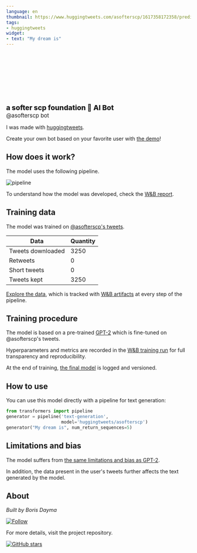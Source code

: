 ```yaml
---
language: en
thumbnail: https://www.huggingtweets.com/asofterscp/1617358172358/predictions.png
tags:
- huggingtweets
widget:
- text: "My dream is"
---
```


<div>
<div style="width: 132px; height:132px; border-radius: 50%; background-size: cover; background-image: url('https://pbs.twimg.com/profile_images/1326889766240067585/DLmTeuFh_400x400.jpg')">
</div>
<div style="margin-top: 8px; font-size: 19px; font-weight: 800">a softer scp foundation 🤖 AI Bot </div>
<div style="font-size: 15px">@asofterscp bot</div>
</div>

I was made with [huggingtweets](https://github.com/borisdayma/huggingtweets).

Create your own bot based on your favorite user with [the demo](https://colab.research.google.com/github/borisdayma/huggingtweets/blob/master/huggingtweets-demo.ipynb)!

## How does it work?

The model uses the following pipeline.

![pipeline](https://github.com/borisdayma/huggingtweets/blob/master/img/pipeline.png?raw=true)

To understand how the model was developed, check the [W&B report](https://wandb.ai/wandb/huggingtweets/reports/HuggingTweets-Train-a-Model-to-Generate-Tweets--VmlldzoxMTY5MjI).

## Training data

The model was trained on [@asofterscp's tweets](https://twitter.com/asofterscp).

| Data | Quantity |
| --- | --- |
| Tweets downloaded | 3250 |
| Retweets | 0 |
| Short tweets | 0 |
| Tweets kept | 3250 |

[Explore the data](https://wandb.ai/wandb/huggingtweets/runs/2jj05g3q/artifacts), which is tracked with [W&B artifacts](https://docs.wandb.com/artifacts) at every step of the pipeline.

## Training procedure

The model is based on a pre-trained [GPT-2](https://huggingface.co/gpt2) which is fine-tuned on @asofterscp's tweets.

Hyperparameters and metrics are recorded in the [W&B training run](https://wandb.ai/wandb/huggingtweets/runs/32zww8ef) for full transparency and reproducibility.

At the end of training, [the final model](https://wandb.ai/wandb/huggingtweets/runs/32zww8ef/artifacts) is logged and versioned.

## How to use

You can use this model directly with a pipeline for text generation:

```python
from transformers import pipeline
generator = pipeline('text-generation',
                     model='huggingtweets/asofterscp')
generator("My dream is", num_return_sequences=5)
```

## Limitations and bias

The model suffers from [the same limitations and bias as GPT-2](https://huggingface.co/gpt2#limitations-and-bias).

In addition, the data present in the user's tweets further affects the text generated by the model.

## About

*Built by Boris Dayma*

[![Follow](https://img.shields.io/twitter/follow/borisdayma?style=social)](https://twitter.com/intent/follow?screen_name=borisdayma)

For more details, visit the project repository.

[![GitHub stars](https://img.shields.io/github/stars/borisdayma/huggingtweets?style=social)](https://github.com/borisdayma/huggingtweets)
